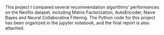 This project I compared several recommendation algorithms' performances on the Nexflix dataset, including Matrix Factorization, AutoEncoder, Naive Bayes and Neural Collaborative Filtering. The Python code for this project has been organized in the jupyter notebook, and the final report is also attached.

